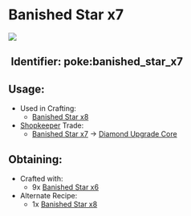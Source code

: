 # Banished Star x7

![](https://github.com/ItsMePok/PFE/assets/136857747/e0337db4-d1bf-4f26-9069-27e5fb534a76)

## <img src="https://minecraft.wiki/images/Name_Tag_JE2_BE2.png?cbdc1" alt="" data-size="line"> Identifier: **poke:banished\_star\_x7** <a href="#identifier" id="identifier"></a>

## Usage:

* Used in Crafting:
  * [Banished Star x8](https://pfewiki.gitbook.io/home/items/banished-stars/banished-star-x8)
* [Shopkeeper](https://github.com/ItsMePok/PFE/wiki/Shopkeeper) Trade:
  * [Banished Star x7](https://pfewiki.gitbook.io/home/items/banished-stars/banished-star-x7) -> [Diamond Upgrade Core](https://github.com/ItsMePok/PFE/wiki/Diamond-Upgrade-Core)

## Obtaining:

* Crafted with:
  * 9x [Banished Star x6](https://pfewiki.gitbook.io/home/items/banished-stars/banished-star-x6)
* Alternate Recipe:
  * 1x [Banished Star x8](https://pfewiki.gitbook.io/home/items/banished-stars/banished-star-x8)
